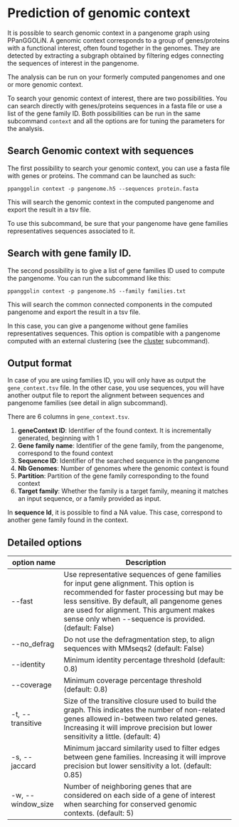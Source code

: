 # Prediction of genomic context

It is possible to search genomic context in a pangenome graph using PPanGGOLiN. A genomic context corresponds to a group of genes/proteins with a functional interest, often found together in the genomes. They are detected by extracting a subgraph obtained by filtering edges connecting the sequences of interest in the pangenome.

The analysis can be run on your formerly computed pangenomes and one or more genomic context. 

To search your genomic context of interest, there are two possibilities. You can search directly with genes/proteins sequences in a fasta file or use a list of the gene family ID. Both possibilities can be run in the same subcommand `context` and all the options are for tuning the parameters for the analysis.

## Search Genomic context with sequences

The first possibility to search your genomic context, you can use a fasta file with genes or proteins. The command can be launched as such:

`ppanggolin context -p pangenome.h5 --sequences protein.fasta`

This will search the genomic context in the computed pangenome and export the result in a tsv file.

To use this subcommand, be sure that your pangenome have gene families representatives sequences associated to it.

## Search with gene family ID.

The second possibility is to give a list of gene families ID used to compute the pangenome. You can run the subcommand like this:

`ppanggolin context -p pangenome.h5 --family families.txt`

This will search the common connected components in the computed pangenome and export the result in a tsv file.

In this case, you can give a pangenome without gene families representatives sequences. This option is compatible with a pangenome computed with an external clustering (see the [cluster](PangenomeAnalyses/pangenomeBuild.md#clustering) subcommand).

## Output format

In case of you are using families ID, you will only have as output the `gene_context.tsv` file. In the other case, you use sequences, you will have another output file to report the alignment between sequences and pangenome families (see detail in align subcommand).

There are 6 columns in `gene_context.tsv`. 

1. **geneContext ID**: Identifier of the found context. It is incrementally generated, beginning with 1
2. **Gene family name**: Identifier of the gene family, from the pangenome, correspond to the found context
3. **Sequence ID**: Identifier of the searched sequence in the pangenome
4. **Nb Genomes**: Number of genomes where the genomic context is found
5. **Partition**: Partition of the gene family corresponding to the found context
6. **Target family**: Whether the family is a target family, meaning it matches an input sequence, or a family provided as input.

In **sequence Id**, it is possible to find a NA value. This case, correspond to another gene family found in the context.

## Detailed options

| option name | Description |
|-----------------------------|---------------------------------------------------------------------------|
| --fast | Use representative sequences of gene families for input gene alignment. This option is recommended for faster processing but may be less sensitive. By default, all pangenome genes are used for alignment. This argument makes sense only when --sequence is provided. (default: False) |
| --no_defrag | Do not use the defragmentation step, to align sequences with MMseqs2 (default: False) |
| --identity | Minimum identity percentage threshold (default: 0.8)|
| --coverage | Minimum coverage percentage threshold (default: 0.8)|
| -t, --transitive | Size of the transitive closure used to build the graph. This indicates the number of non-related genes allowed in-between two related genes. Increasing it will improve precision but lower sensitivity a little. (default: 4) |
| -s, --jaccard | Minimum jaccard similarity used to filter edges between gene families. Increasing it will improve precision but lower sensitivity a lot. (default: 0.85) |
| -w, --window_size | Number of neighboring genes that are considered on each side of a gene of interest when searching for conserved genomic contexts. (default: 5) |

